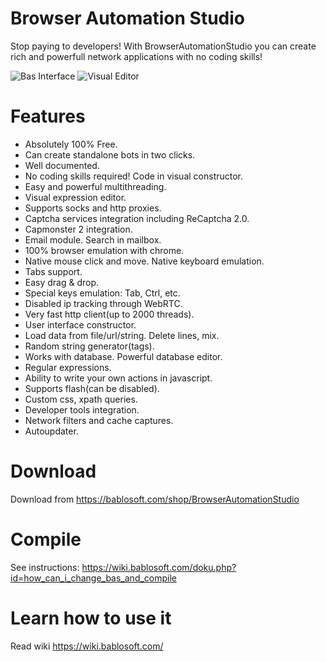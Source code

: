 # Browser Automation Studio
Stop paying to developers! With BrowserAutomationStudio you can create rich and powerfull network applications with no coding skills!

![Bas Interface](https://bablosoft.com/uploads/BasInterface153En.png)
![Visual Editor](https://bablosoft.com/uploads/ExpressionEditorEn.png)


# Features

* Absolutely 100% Free.
* Can create standalone bots in two clicks.
* Well documented.
* No coding skills required! Code in visual constructor.
* Easy and powerful multithreading.
* Visual expression editor.
* Supports socks and http proxies.
* Captcha services integration including ReCaptcha 2.0.
* Capmonster 2 integration.
* Email module. Search in mailbox.
* 100% browser emulation with chrome.
* Native mouse click and move. Native keyboard emulation.
* Tabs support.
* Easy drag & drop.
* Special keys emulation: Tab, Ctrl, etc.
* Disabled ip tracking through WebRTC.
* Very fast http client(up to 2000 threads).
* User interface constructor.
* Load data from file/url/string. Delete lines, mix.
* Random string generator(tags).
* Works with database. Powerful database editor.
* Regular expressions.
* Ability to write your own actions in javascript.
* Supports flash(can be disabled).
* Custom css, xpath queries.
* Developer tools integration.
* Network filters and cache captures.
* Autoupdater.

# Download

Download from https://bablosoft.com/shop/BrowserAutomationStudio

# Compile

See instructions: https://wiki.bablosoft.com/doku.php?id=how_can_i_change_bas_and_compile

# Learn how to use it

Read wiki https://wiki.bablosoft.com/

